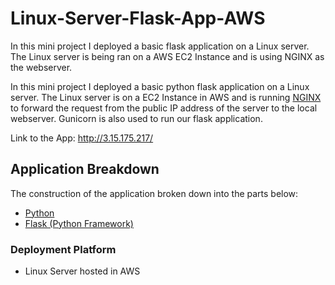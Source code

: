 # Linux-Server-Flask-App-AWS
In this mini project I deployed a basic flask application on a Linux server. The Linux server is being ran on a AWS EC2 Instance and is using NGINX as the webserver.

In this mini project I deployed a basic python flask application on a Linux server. The Linux server is on a EC2 Instance in AWS and is running [NGINX](https://www.nginx.com/resources/wiki/start/topics/tutorials/install/) to forward the request from the public IP address of the server to the local webserver. Gunicorn is also used to run our flask application.

Link to the App: http://3.15.175.217/

## Application Breakdown

The construction of the application broken down into the parts below:

- [Python](https://www.python.org/) 
- [Flask (Python Framework)](https://flask.palletsprojects.com/en/1.1.x/)

### Deployment Platform

- Linux Server hosted in AWS
